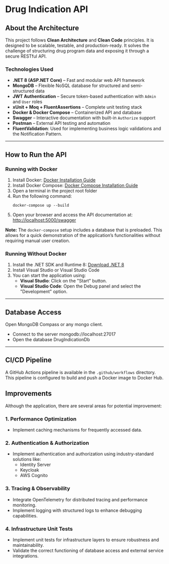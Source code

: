 # Drug Indication API

## About the Architecture

This project follows **Clean Architecture** and **Clean Code** principles. It is designed to be scalable, testable, and production-ready. It solves the challenge of structuring drug program data and exposing it through a secure RESTful API.

### Technologies Used

- **.NET 8 (ASP.NET Core)** – Fast and modular web API framework
- **MongoDB** – Flexible NoSQL database for structured and semi-structured data
- **JWT Authentication** – Secure token-based authentication with `Admin` and `User` roles
- **xUnit + Moq + FluentAssertions** – Complete unit testing stack
- **Docker & Docker Compose** – Containerized API and database
- **Swagger** – Interactive documentation with built-in `Authorize` support
- **Postman** – External API testing and automation
- **FluentValidation**: Used for implementing business logic validations and the Notification Pattern.

---

## How to Run the API

### Running with Docker

1. Install Docker: [Docker Installation Guide](https://docs.docker.com/get-docker/)
2. Install Docker Compose: [Docker Compose Installation Guide](https://docs.docker.com/compose/install/)
3. Open a terminal in the project root folder
4. Run the following command:
   ```SH
   docker-compose up --build
   ```
5. Open your browser and access the API documentation at:
   [http://localhost:5000/swagger](http://localhost:5000/swagger)

**Note:** The `docker-compose` setup includes a database that is preloaded. This allows for a quick demonstration of the application’s functionalities without requiring manual user creation.

### Running Without Docker

1. Install the .NET SDK and Runtime 8: [Download .NET 8](https://dotnet.microsoft.com/en-us/download/dotnet/8.0)
2. Install Visual Studio or Visual Studio Code
3. You can start the application using:
   - **Visual Studio**: Click on the "Start" button.
   - **Visual Studio Code**: Open the Debug panel and select the "Development" option.

---

## Database Access
Open MongoDB Compass or any mongo client.

- Connect to the server mongodb://localhost:27017
- Open the database DrugIndicationDb
---

## CI/CD Pipeline

A GitHub Actions pipeline is available in the `.github/workflows` directory. This pipeline is configured to build and push a Docker image to Docker Hub.

## Improvements

Although the application, there are several areas for potential improvement:

### 1. **Performance Optimization**
- Implement caching mechanisms for frequently accessed data.

### 2. **Authentication & Authorization**
- Implement authentication and authorization using industry-standard solutions like:
  - Identity Server
  - Keycloak
  - AWS Cognito

### 3. **Tracing & Observability**
- Integrate OpenTelemetry for distributed tracing and performance monitoring.
- Implement logging with structured logs to enhance debugging capabilities.

### 4. **Infrastructure Unit Tests**
- Implement unit tests for infrastructure layers to ensure robustness and maintainability.
- Validate the correct functioning of database access and external service integrations.
